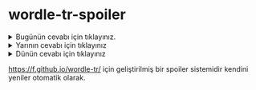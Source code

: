 # wordle-tr-spoiler

<details>
  <summary>Bugünün cevabı için tıklayınız.</summary>
  <br>
    <b> umacı </b>
</details>

<details>
  <summary>Yarının cevabı için tıklayınız</summary>
  <br>
   <b> nalan </b>
</details>

<details>
  <summary>Dünün cevabı için tıklayınız </summary>
  <br>
  <b> niyet </b>
</details>

https://f.github.io/wordle-tr/ için geliştirilmiş bir spoiler sistemidir kendini yeniler otomatik olarak.

